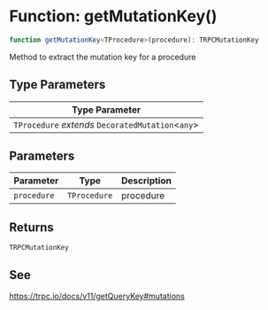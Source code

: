 # Function: getMutationKey()

```ts
function getMutationKey<TProcedure>(procedure): TRPCMutationKey
```

Method to extract the mutation key for a procedure

## Type Parameters

| Type Parameter |
| ------ |
| `TProcedure` *extends* `DecoratedMutation`\<`any`\> |

## Parameters

| Parameter | Type | Description |
| ------ | ------ | ------ |
| `procedure` | `TProcedure` | procedure |

## Returns

`TRPCMutationKey`

## See

https://trpc.io/docs/v11/getQueryKey#mutations
